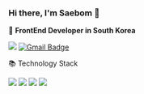 ### Hi there, I'm Saebom 👋

🚀 **FrontEnd Developer in South Korea**

<a href="https://velog.io/@kirin" target="_blank"><img src="https://img.shields.io/badge/Tech%20Blog-11B48A?style=flat-square&logo=Vimeo&logoColor=white&link=https://velog.io/@kirin"/></a>
 [![Gmail Badge](https://img.shields.io/badge/Gmail-d14836?style=flat-square&logo=Gmail&logoColor=white&link=mailto:snugyun01@gmail.com)](mailto:boma91@gmail.com)

📚 Technology Stack

<img src="https://img.shields.io/badge/HTML-important" /> <img src="https://img.shields.io/badge/CSS-blueviolet" /> <img src="https://img.shields.io/badge/JavaScript-yellow" /> <img src="https://img.shields.io/badge/React-9cf" />
